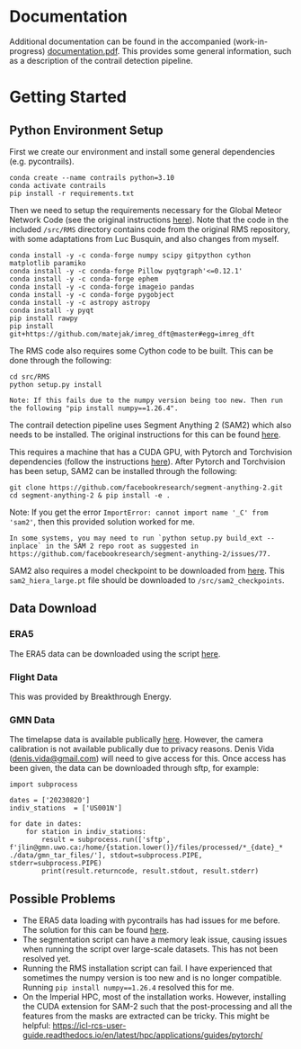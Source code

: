 # Documentation
Additional documentation can be found in the accompanied (work-in-progress) [documentation.pdf](documentation.pdf). This provides some general information, such as a description of the contrail detection pipeline.

# Getting Started

## Python Environment Setup

First we create our environment and install some general dependencies (e.g. pycontrails).

```
conda create --name contrails python=3.10
conda activate contrails
pip install -r requirements.txt
```

Then we need to setup the requirements necessary for the Global Meteor Network Code (see the original instructions [here](https://github.com/CroatianMeteorNetwork/RMS)). Note that the code in the included `/src/RMS` directory contains code from the original RMS repository, with some adaptations from Luc Busquin, and also changes from myself.

```
conda install -y -c conda-forge numpy scipy gitpython cython matplotlib paramiko
conda install -y -c conda-forge Pillow pyqtgraph'<=0.12.1'
conda install -y -c conda-forge ephem
conda install -y -c conda-forge imageio pandas
conda install -y -c conda-forge pygobject
conda install -y -c astropy astropy
conda install -y pyqt
pip install rawpy
pip install git+https://github.com/matejak/imreg_dft@master#egg=imreg_dft
```

The RMS code also requires some Cython code to be built. This can be done through the following:

```
cd src/RMS
python setup.py install

Note: If this fails due to the numpy version being too new. Then run the following "pip install numpy==1.26.4".
```

The contrail detection pipeline uses Segment Anything 2 (SAM2) which also needs to be installed. The original instructions for this can be found [here](https://github.com/facebookresearch/segment-anything-2).

This requires a machine that has a CUDA GPU, with Pytorch and Torchvision dependencies (follow the instructions [here](https://pytorch.org/get-started/locally/)). After Pytorch and Torchvision has been setup, SAM2 can be installed through the following:

```
git clone https://github.com/facebookresearch/segment-anything-2.git
cd segment-anything-2 & pip install -e .
```

Note: If you get the error `ImportError: cannot import name '_C' from 'sam2'`, then this provided solution worked for me.

```
In some systems, you may need to run `python setup.py build_ext --inplace` in the SAM 2 repo root as suggested in https://github.com/facebookresearch/segment-anything-2/issues/77.
```

</details>

SAM2 also requires a model checkpoint to be downloaded from [here](https://dl.fbaipublicfiles.com/segment_anything_2/072824/sam2_hiera_large.pt). This `sam2_hiera_large.pt` file should be downloaded to `/src/sam2_checkpoints`.

## Data Download
### ERA5
The ERA5 data can be downloaded using the script [here](src/data/era5/ERA5_downloader.ipynb).

### Flight Data
This was provided by Breakthrough Energy.

### GMN Data
The timelapse data is available publically [here](https://globalmeteornetwork.org/weblog/US/). However, the camera calibration is not available publically due to privacy reasons. Denis Vida (denis.vida@gmail.com) will need to give access for this. Once access has been given, the data can be downloaded through sftp, for example:

```
import subprocess

dates = ['20230820']
indiv_stations  = ['US001N']

for date in dates:
    for station in indiv_stations:
        result = subprocess.run(['sftp', f'jlin@gmn.uwo.ca:/home/{station.lower()}/files/processed/*_{date}_* ./data/gmn_tar_files/'], stdout=subprocess.PIPE, stderr=subprocess.PIPE)
        print(result.returncode, result.stdout, result.stderr)
```

## Possible Problems

* The ERA5 data loading with pycontrails has had issues for me before. The solution for this can be found [here](https://github.com/contrailcirrus/pycontrails/issues/206).
* The segmentation script can have a memory leak issue, causing issues when running the script over large-scale datasets. This has not been resolved yet.
* Running the RMS installation script can fail. I have experienced that sometimes the numpy version is too new and is no longer compatible. Running `pip install numpy==1.26.4` resolved this for me.
* On the Imperial HPC, most of the installation works. However, installing the CUDA extension for SAM-2 such that the post-processing and all the features from the masks are extracted can be tricky. This might be helpful: https://icl-rcs-user-guide.readthedocs.io/en/latest/hpc/applications/guides/pytorch/